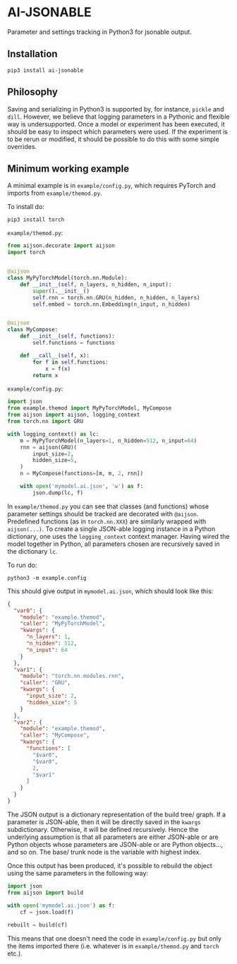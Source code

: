 # AI-JSONABLE

Parameter and settings tracking in Python3 for jsonable output.

## Installation

``` 
pip3 install ai-jsonable
```

## Philosophy

Saving and serializing in Python3 is supported by, for instance, `pickle` and `dill`. However, we believe that logging parameters in a Pythonic and flexible way is undersupported. Once a model or experiment has been executed, it should be easy to inspect which parameters were used. If the experiment is to be rerun or modified, it should be possible to do this with some simple overrides.

## Minimum working example

A minimal example is in `example/config.py`, which requires PyTorch and imports from `example/themod.py`.

To install do:

```
pip3 install torch
```

`example/themod.py`:

```python
from aijson.decorate import aijson
import torch


@aijson
class MyPyTorchModel(torch.nn.Module):
    def __init__(self, n_layers, n_hidden, n_input):
        super().__init__()
        self.rnn = torch.nn.GRU(n_hidden, n_hidden, n_layers)
        self.embed = torch.nn.Embedding(n_input, n_hidden)


@aijson
class MyCompose:
    def __init__(self, functions):
        self.functions = functions

    def __call__(self, x):
        for f in self.functions:
            x = f(x)
        return x

```

`example/config.py`:

```python
import json
from example.themod import MyPyTorchModel, MyCompose
from aijson import aijson, logging_context
from torch.nn import GRU

with logging_context() as lc:
    m = MyPyTorchModel(n_layers=1, n_hidden=512, n_input=64)
    rnn = aijson(GRU)(
        input_size=2,
        hidden_size=5,
    )
    n = MyCompose(functions=[m, m, 2, rnn])

    with open('mymodel.ai.json', 'w') as f:
        json.dump(lc, f)
```

In `example/themod.py` you can see that classes (and functions) whose parameter settings should be tracked are decorated with `@aijson`. Predefined functions (as in `torch.nn.XXX`) are similarly wrapped with `aijson(...)`. To create a single JSON-able logging instance in a Python dictionary, one uses the `logging_context` context manager. Having wired the model together in Python, all parameters chosen are recursively saved in the dictionary `lc`.

To run do:

```
python3 -m example.config
```

This should give output in `mymodel.ai.json`, which should look like this:

```json
{
  "var0": {
    "module": "example.themod",
    "caller": "MyPyTorchModel",
    "kwargs": {
      "n_layers": 1,
      "n_hidden": 512,
      "n_input": 64
    }
  },
  "var1": {
    "module": "torch.nn.modules.rnn",
    "caller": "GRU",
    "kwargs": {
      "input_size": 2,
      "hidden_size": 5
    }
  },
  "var2": {
    "module": "example.themod",
    "caller": "MyCompose",
    "kwargs": {
      "functions": [
        "$var0",
        "$var0",
        2,
        "$var1"
      ]
    }
  }
}
```

The JSON output is a dictionary representation of the build tree/ graph. If a parameter is JSON-able, then it will be directly saved in the `kwargs` subdictionary. Otherwise, it will be defined recursively. Hence the underlying assumption is that all parameters are either JSON-able or are Python objects whose parameters are JSON-able or are Python objects..., and so on. The base/ trunk node is the variable with highest index.

Once this output has been produced, it's possible to rebuild the object using the same parameters in the following way:

```python
import json
from aijson import build

with open('mymodel.ai.json') as f:
    cf = json.load(f)
    
rebuilt = build(cf)
```

This means that one doesn't need the code in `example/config.py` but only the items imported there (i.e. whatever is in `example/themod.py` and `torch` etc.).
